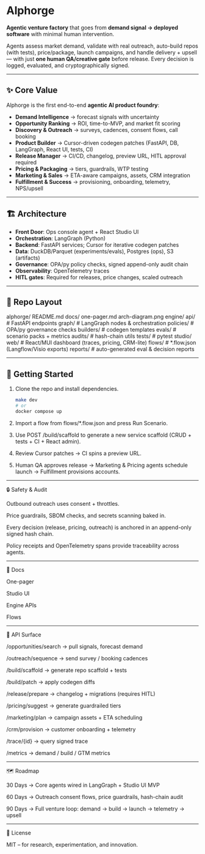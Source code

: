 # Alphorge  

**Agentic venture factory** that goes from **demand signal → deployed software** with minimal human intervention.  

Agents assess market demand, validate with real outreach, auto-build repos (with tests), price/package, launch campaigns, and handle delivery + upsell — with just **one human QA/creative gate** before release. Every decision is logged, evaluated, and cryptographically signed.  

---

## ✨ Core Value  
Alphorge is the first end-to-end **agentic AI product foundry**:  

- **Demand Intelligence** → forecast signals with uncertainty  
- **Opportunity Ranking** → ROI, time-to-MVP, and market fit scoring  
- **Discovery & Outreach** → surveys, cadences, consent flows, call booking  
- **Product Builder** → Cursor-driven codegen patches (FastAPI, DB, LangGraph, React UI, tests, CI)  
- **Release Manager** → CI/CD, changelog, preview URL, HITL approval required  
- **Pricing & Packaging** → tiers, guardrails, WTP testing  
- **Marketing & Sales** → ETA-aware campaigns, assets, CRM integration  
- **Fulfillment & Success** → provisioning, onboarding, telemetry, NPS/upsell  

---

## 🏗 Architecture  

- **Front Door**: Ops console agent + React Studio UI  
- **Orchestration**: LangGraph (Python)  
- **Backend**: FastAPI services; Cursor for iterative codegen patches  
- **Data**: DuckDB/Parquet (experiments/evals), Postgres (ops), S3 (artifacts)  
- **Governance**: OPA/py policy checks, signed append-only audit chain  
- **Observability**: OpenTelemetry traces  
- **HITL gates**: Required for releases, price changes, scaled outreach  

---

## 📂 Repo Layout

alphorge/ README.md docs/ one-pager.md arch-diagram.png engine/ api/            # FastAPI endpoints graph/          # LangGraph nodes & orchestration policies/       # OPA/py governance checks builders/       # codegen templates evals/          # scenario packs + metrics audits/         # hash-chain utils tests/          # pytest studio/ web/            # React/MUI dashboard (traces, pricing, CRM-lite) flows/            # *.flow.json (Langflow/Visio exports) reports/          # auto-generated eval & decision reports

---

## 🚀 Getting Started  

1. Clone the repo and install dependencies.  
   ```bash
   make dev
   # or
   docker compose up

2. Import a flow from flows/*.flow.json and press Run Scenario.


3. Use POST /build/scaffold to generate a new service scaffold (CRUD + tests + CI + React admin).


4. Review Cursor patches → CI spins a preview URL.


5. Human QA approves release → Marketing & Pricing agents schedule launch → Fulfillment provisions accounts.




---

🔒 Safety & Audit

Outbound outreach uses consent + throttles.

Price guardrails, SBOM checks, and secrets scanning baked in.

Every decision (release, pricing, outreach) is anchored in an append-only signed hash chain.

Policy receipts and OpenTelemetry spans provide traceability across agents.



---

📖 Docs

One-pager

Studio UI

Engine APIs

Flows



---

🧪 API Surface

/opportunities/search → pull signals, forecast demand

/outreach/sequence → send survey / booking cadences

/build/scaffold → generate repo scaffold + tests

/build/patch → apply codegen diffs

/release/prepare → changelog + migrations (requires HITL)

/pricing/suggest → generate guardrailed tiers

/marketing/plan → campaign assets + ETA scheduling

/crm/provision → customer onboarding + telemetry

/trace/{id} → query signed trace

/metrics → demand / build / GTM metrics


---

🗺 Roadmap

30 Days → Core agents wired in LangGraph + Studio UI MVP

60 Days → Outreach consent flows, price guardrails, hash-chain audit

90 Days → Full venture loop: demand → build → launch → telemetry → upsell


---

📜 License

MIT – for research, experimentation, and innovation.
